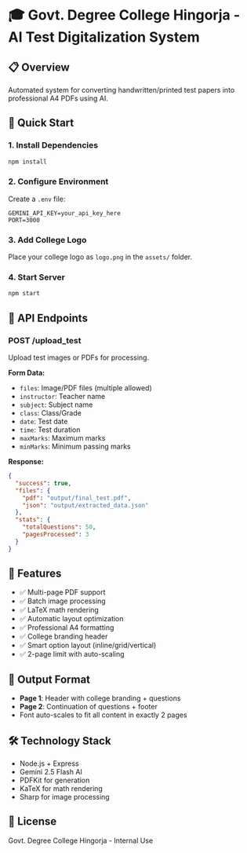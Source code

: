 # 🎓 Govt. Degree College Hingorja - AI Test Digitalization System

## 📋 Overview
Automated system for converting handwritten/printed test papers into professional A4 PDFs using AI.

## 🚀 Quick Start

### 1. Install Dependencies
```bash
npm install
```

### 2. Configure Environment
Create a `.env` file:
```
GEMINI_API_KEY=your_api_key_here
PORT=3000
```

### 3. Add College Logo
Place your college logo as `logo.png` in the `assets/` folder.

### 4. Start Server
```bash
npm start
```

## 📁 API Endpoints

### POST /upload_test
Upload test images or PDFs for processing.

**Form Data:**
- `files`: Image/PDF files (multiple allowed)
- `instructor`: Teacher name
- `subject`: Subject name
- `class`: Class/Grade
- `date`: Test date
- `time`: Test duration
- `maxMarks`: Maximum marks
- `minMarks`: Minimum passing marks

**Response:**
```json
{
  "success": true,
  "files": {
    "pdf": "output/final_test.pdf",
    "json": "output/extracted_data.json"
  },
  "stats": {
    "totalQuestions": 50,
    "pagesProcessed": 3
  }
}
```

## 🧩 Features
- ✅ Multi-page PDF support
- ✅ Batch image processing
- ✅ LaTeX math rendering
- ✅ Automatic layout optimization
- ✅ Professional A4 formatting
- ✅ College branding header
- ✅ Smart option layout (inline/grid/vertical)
- ✅ 2-page limit with auto-scaling

## 📄 Output Format
- **Page 1**: Header with college branding + questions
- **Page 2**: Continuation of questions + footer
- Font auto-scales to fit all content in exactly 2 pages

## 🛠️ Technology Stack
- Node.js + Express
- Gemini 2.5 Flash AI
- PDFKit for generation
- KaTeX for math rendering
- Sharp for image processing

## 📝 License
Govt. Degree College Hingorja - Internal Use